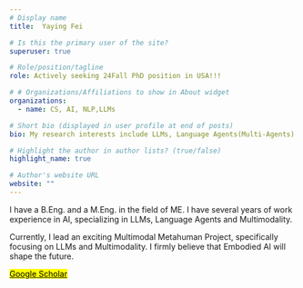 ```yaml
---
# Display name
title:  Yaying Fei

# Is this the primary user of the site?
superuser: true

# Role/position/tagline
role: Actively seeking 24Fall PhD position in USA!!!

# # Organizations/Affiliations to show in About widget
organizations:
  - name: CS, AI, NLP,LLMs

# Short bio (displayed in user profile at end of posts)
bio: My research interests include LLMs, Language Agents(Multi-Agents) and Multimodality.

# Highlight the author in author lists? (true/false)
highlight_name: true

# Author's website URL
website: ""
---
```


I have a B.Eng. and a M.Eng. in the field of ME. I have several years of work experience in AI, specializing in LLMs, Language Agents and Multimodality.

Currently, I lead an exciting Multimodal Metahuman Project, specifically focusing on LLMs and Multimodality. I firmly believe that Embodied AI will shape the future.

[<mark>Google Scholar<mark>](https://scholar.google.com.hk/citations?hl=en&tzom=-480&user=gpQ83ycAAAAJ&sortby=pubdate&view_op=list_works&authuser=1&gmla=AILGF5UJKLEnkNHSwgiGi_9zpqT-Twxjb0vL3wkS2dzR1LL_tOqaBEJQL0aH7VjRRkNrv193J7oB967S3_h5UO9H)
